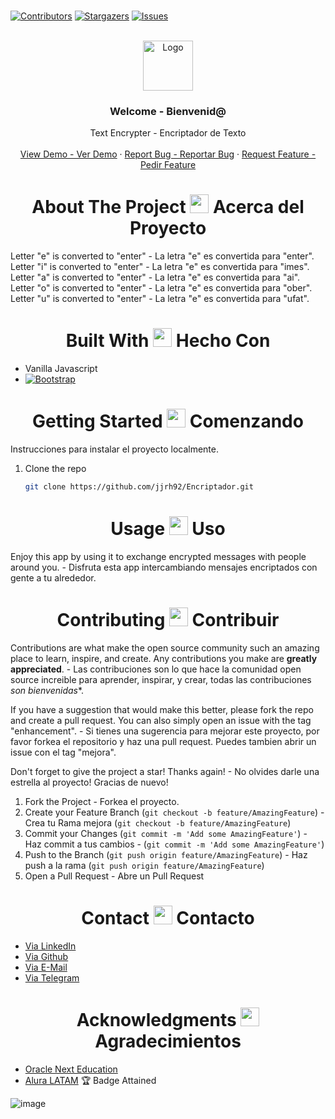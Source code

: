 <br />

[![Contributors][contributors-shield]][contributors-url]
[![Stargazers][stars-shield]][stars-url]
[![Issues][issues-shield]][issues-url]


<!-- PROJECT LOGO -->
<br />
<div align="center">
  <a href="https://github.com/jjrh92/Encriptador">
    <img src="https://user-images.githubusercontent.com/48032098/212504650-e1aed67c-db1a-45e1-aa47-df5bf4482da6.png" alt="Logo" width="80" height="80">
  </a>

<h3 align="center">Welcome - Bienvenid@</h3>

  <p align="center">
    Text Encrypter - Encriptador de Texto
    <br />
    <br />
    <a href="https://jjrh92.github.io/Encriptador/">View Demo - Ver Demo</a>
    ·
    <a href="https://github.com/jjrh92/Encriptador/issues">Report Bug - Reportar Bug</a>
    ·
    <a href="https://github.com/jjrh92/Encriptador/issues">Request Feature - Pedir Feature</a>
  </p>
</div>



<!-- ABOUT THE PROJECT -->

<h1 align="center"> 
About The Project <img src="https://media2.giphy.com/media/4ZrRpqbSaWoyZYRoCd/giphy.gif" width="30px"> Acerca del Proyecto
</h1>

Letter "e" is converted to "enter"  - La letra "e" es convertida para "enter".
Letter "i" is converted to "enter"  - La letra "e" es convertida para "imes".
Letter "a" is converted to "enter"  - La letra "e" es convertida para "ai".
Letter "o" is converted to "enter"  - La letra "e" es convertida para "ober".
Letter "u" is converted to "enter"  - La letra "e" es convertida para "ufat".


<h1 align="center"> 
Built With <img src="https://media0.giphy.com/media/uhQuegHFqkVYuFMXMQ/giphy.gif" width="30px"> Hecho Con
</h1>

* Vanilla Javascript
* [![Bootstrap][Bootstrap.com]][Bootstrap-url]


<!-- GETTING STARTED -->

<h1 align="center"> 
Getting Started <img src="https://media1.giphy.com/media/QvpqIQAAl66EfoTJj8/giphy.gif" width="30px"> Comenzando
</h1>

Instrucciones para instalar el proyecto localmente.

1. Clone the repo
   ```sh
   git clone https://github.com/jjrh92/Encriptador.git
   ```


<!-- USAGE EXAMPLES -->

<h1 align="center"> 
Usage <img src="https://media4.giphy.com/media/v1.Y2lkPTc5MGI3NjExN2lvcWx2Ynpia3BjYnk3Yzlvdmw1cnBjdHI3cm5uY3QzenM1enNibiZlcD12MV9pbnRlcm5hbF9naWZfYnlfaWQmY3Q9cw/igPDtkfSJZMFwE0LP8/giphy.gif" width="30px"> Uso
</h1>

Enjoy this app by using it to exchange encrypted messages with people around you. - Disfruta esta app intercambiando mensajes encriptados con gente a tu alrededor.


<!-- CONTRIBUTING -->
<h1 align="center"> 
Contributing <img src="https://media4.giphy.com/media/rkzUVAQe0zC52ActrJ/giphy.gif" width="30px"> Contribuir
</h1>

Contributions are what make the open source community such an amazing place to learn, inspire, and create. Any contributions you make are **greatly appreciated**. - Las contribuciones son lo que hace la comunidad open source increible para aprender, inspirar, y crear, todas las contribuciones *son bienvenidas**. 

If you have a suggestion that would make this better, please fork the repo and create a pull request. You can also simply open an issue with the tag "enhancement". - Si tienes una sugerencia para mejorar este proyecto, por favor forkea el repositorio y haz una pull request. Puedes tambien abrir un issue con el tag "mejora".

Don't forget to give the project a star! Thanks again! - No olvides darle una estrella al proyecto! Gracias de nuevo!

1. Fork the Project - Forkea el proyecto.
2. Create your Feature Branch (`git checkout -b feature/AmazingFeature`) - Crea tu Rama mejora (`git checkout -b feature/AmazingFeature`)
3. Commit your Changes (`git commit -m 'Add some AmazingFeature'`) - Haz commit a tus cambios - (`git commit -m 'Add some AmazingFeature'`)
4. Push to the Branch (`git push origin feature/AmazingFeature`) - Haz push a la rama (`git push origin feature/AmazingFeature`) 
5. Open a Pull Request - Abre un Pull Request





<!-- CONTACT -->

<h1 align="center"> 
Contact <img src="https://media3.giphy.com/media/dA9zmG7BCtbauczAQY/giphy.gif" width="30px"> Contacto
</h1>


 - [Via LinkedIn](https://linkedin.com/jjrh92)
 - [Via Github](https://github.com/jjrh92)
 - [Via E-Mail](mailto:admin@jjrh92.dev)
 - [Via Telegram](https://t.me/jjrh92)

<!-- ACKNOWLEDGMENTS -->
<h1 align="center"> 
Acknowledgments <img src="https://media1.giphy.com/media/v1.Y2lkPTc5MGI3NjExbXliemQ4NzVmdXRxc3FyM3RjN2F2NzQ5MmRwZnJxa2VrZDBncjhtbiZlcD12MV9pbnRlcm5hbF9naWZfYnlfaWQmY3Q9cw/sa5tk2gi3G1MSmy1vY/giphy.gif" width="30px"> Agradecimientos
</h1>

* [Oracle Next Education](https://www.oracle.com/lad/education/oracle-next-education/)
* [Alura LATAM](https://www.aluracursos.com/)
🏆 Badge Attained

![image](https://user-images.githubusercontent.com/48032098/212504650-e1aed67c-db1a-45e1-aa47-df5bf4482da6.png)


[contributors-shield]: https://img.shields.io/github/contributors/github_username/repo_name.svg?style=for-the-badge
[contributors-url]: https://github.com/jjrh92/repo_name/graphs/contributors
[stars-shield]: https://img.shields.io/github/stars/jjrh92/repo_name.svg?style=for-the-badge
[stars-url]: https://github.com/jjrh92/repo_name/stargazers
[issues-shield]: https://img.shields.io/github/issues/jjrh92/repo_name.svg?style=for-the-badge
[issues-url]: https://github.com/jjrh92/repo_name/issues
[React.js]: https://img.shields.io/badge/React-20232A?style=for-the-badge&logo=react&logoColor=61DAFB
[React-url]: https://reactjs.org/
[Bootstrap.com]: https://img.shields.io/badge/Bootstrap-563D7C?style=for-the-badge&logo=bootstrap&logoColor=white
[Bootstrap-url]: https://getbootstrap.com
